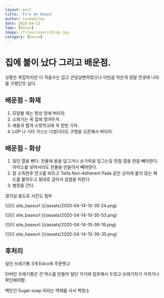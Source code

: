 ```yaml
---
layout: post
title: 'Fire On House' 
author: teamsmiley
date: 2020-04-13
tags: [house]
image: /files/covers/blog.jpg
category: {house}
---
```


# 집에 불이 났다 그리고 배운점. 

상황은 복잡하지만 다 적을수는 없고 큰일날뻔하였으나 이만큼 막은게 정말 전생에 나라를 구했던듯 싶다.

## 배운점 - 화재

1. 모달불 재는 항상 땅에 버리자.
1. 소화기는 꼭 집에 챙겨두자.
1. 애들과 함게 소방학교에 꼭 한번 가자.
1. LGP 나 기타 가스는 다썼더라도 구멍을 오픈해서 버리자.

## 배운점 - 화상
1. 일단 열을 뺀다. 찬물에 발을 담그거나 손가락을 담그는등 한참 열을 한참 빼야한다. 아이스를 넣어서라도 찬물을 만들어서 빼야한다.
1. 잘 소독한후 연고를 바르고 Telfa Non-Adherent Pads 같은 상처에 붙지 않는 패드를 붙여두고 붕대로 감아서 감염을 피한다. 
1. 병원을 간다.


경각심 용도로 사진도 첨부 

![]({{ site_baseurl }}/assets/2020-04-14-10-35-24.png)

![]({{ site_baseurl }}/assets/2020-04-14-10-35-53.png)

![]({{ site_baseurl }}/assets/2020-04-14-10-36-16.png)

![]({{ site_baseurl }}/assets/2020-04-14-10-36-35.png)

## 후처리 

일단 쓰레기통 3개 Edco에 주문햇고 

타버린 쓰레기통은 큰 박스를 만들어 일단 거기에 덤프해서 두었고 쓰레기차가 가져가나 확인해야함.

벽탄건 Sugar soap 이라는 액체를 사서 벽청소

